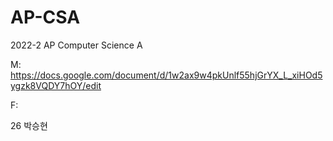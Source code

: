 # AP-CSA

2022-2 AP Computer Science A 


M: https://docs.google.com/document/d/1w2ax9w4pkUnlf55hjGrYX_L_xiHOd5ygzk8VQDY7hOY/edit

F: 

26 박승현
